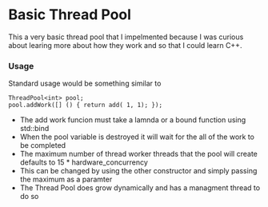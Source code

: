 # Basic Thread Pool

This a very basic thread pool that I impelmented because I was curious about 
learing more about how they work and so that I could learn C++.

### Usage

Standard usage would be something similar to

```
ThreadPool<int> pool;
pool.addWork([] () { return add( 1, 1); });
```

- The add work funcion must take a lamnda or a bound function using std::bind
- When the pool variable is destroyed it will wait for the all of the work to be completed
- The maximum number of thread worker threads that the pool will create defaults to 15 * hardware_concurrency 
- This can be changed by using the other constructor and simply passing the maximum as a paramter
- The Thread Pool does grow dynamically and has a managment thread to do so 


